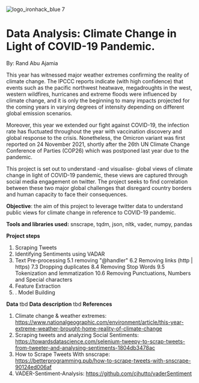 ![logo_ironhack_blue 7](https://user-images.githubusercontent.com/23629340/40541063-a07a0a8a-601a-11e8-91b5-2f13e4e6b441.png)


# Data Analysis: Climate Change in Light of COVID-19 Pandemic. 
By: Rand Abu Ajamia 


This year has witnessed major weather extremes confirming the reality of climate change. The IPCCC reports indicate (with high confidence) that events such as the pacific northwest heatwave, megadroughts in the west, western wildfires, hurricanes and extreme floods were influenced by climate change, and it is only the beginning to many impacts projected for the coming years in varying degrees of intensity depending on different global emission scenarios. 

Moreover, this year we extended our fight against COVID-19, the infection rate has fluctuated throughout the year with vaccination discovery and global response to the crisis. Nonetheless, the Omicron variant was first reported on 24 November 2021, shortly after the 26th UN Climate Change Conference of Parties (COP26) which was postponed last year due to the pandemic. 

This project is set out to understand -and visualise- global views of climate change in light of COVID-19 pandemic, these views are captured through social media engagement on twitter. The project seeks to find correlation between these two major global challenges that disregard country borders and human capacity to face their consequences.

**Objective**: the aim of this project to leverage twitter data to understand public views for climate change in reference to COVID-19 pandemic.

**Tools and libraries used:**
snscrape, tqdm, json, nltk, vader, numpy, pandas

**Project steps** 
1. Scraping Tweets
3. Identifying Sentiments using VADAR 
4. Text Pre-processing
5.1 removing "@handler"
6.2 Removing links (http | https)
7.3 Dropping duplicates
8.4 Removing Stop Words
9.5 Tokenization and lemmatization
10.6 Removing Punctuations, Numbers and Special characters
11. Feature Extraction
12. . Model Building

**Data** 
tbd
**Data description**
tbd
**References**
1. Climate change & weather extremes: https://www.nationalgeographic.com/environment/article/this-year-extreme-weather-brought-home-reality-of-climate-change
2. Scraping tweets and analyzing Social Sentiments: https://towardsdatascience.com/selenium-tweepy-to-scrap-tweets-from-tweeter-and-analysing-sentiments-1804db3478ac
3. How to Scrape Tweets With snscrape: https://betterprogramming.pub/how-to-scrape-tweets-with-snscrape-90124ed006af
4. VADER-Sentiment-Analysis: https://github.com/cjhutto/vaderSentiment

